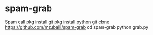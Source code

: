 # spam-grab
Spam call
pkg install git
pkg install python
git clone https://github.com/mzubaili/spam-grab
cd spam-grab
python grab.py
